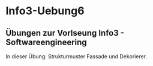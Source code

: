 # Info3-Uebung6
## Übungen zur Vorlseung Info3 - Softwareengineering

In dieser Übung: Strukturmuster Fassade und Dekorierer.
